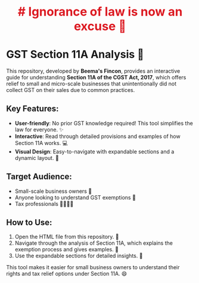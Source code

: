 
<div style="text-align: center; font-size: 2rem; font-weight: bold; color: #dc1a22; margin-bottom: 2rem;">
   # Ignorance of law is now an excuse 📜
</div>

# GST Section 11A Analysis 📜

This repository, developed by **Beema's Fincon**, provides an interactive guide for understanding **Section 11A of the CGST Act, 2017**, which offers relief to small and micro-scale businesses that unintentionally did not collect GST on their sales due to common practices.

## Key Features:
* **User-friendly**: No prior GST knowledge required! This tool simplifies the law for everyone. ✨
* **Interactive**: Read through detailed provisions and examples of how Section 11A works. 💻
* **Visual Design**: Easy-to-navigate with expandable sections and a dynamic layout. 🎨

## Target Audience:
* Small-scale business owners 🏪
* Anyone looking to understand GST exemptions 🧐
* Tax professionals 👩‍💼👨‍💼

## How to Use:
1. Open the HTML file from this repository. 📂
2. Navigate through the analysis of Section 11A, which explains the exemption process and gives examples. 📝
3. Use the expandable sections for detailed insights. 🧐

This tool makes it easier for small business owners to understand their rights and tax relief options under Section 11A. 😄
